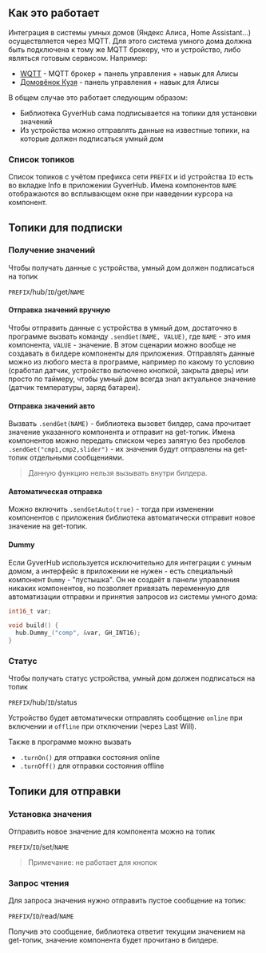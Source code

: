 ## Как это работает
Интеграция в системы умных домов (Яндекс Алиса, Home Assistant...) осуществляется через MQTT. Для этого система умного дома должна быть подключена к тому же MQTT брокеру, что и устройство, либо являться готовым сервисом. Например:
- [WQTT](https://www.wqtt.ru/) - MQTT брокер + панель управления + навык для Алисы
- [Домовёнок Кузя](https://alexstar.ru/) - панель управления + навык для Алисы

В общем случае это работает следующим образом:
- Библиотека GyverHub сама подписывается на топики для установки значений
- Из устройства можно отправлять данные на известные топики, на которые должен подписаться умный дом

### Список топиков
Список топиков с учётом префикса сети `PREFIX` и id устройства `ID` есть во вкладке Info в приложении GyverHub. Имена компонентов `NAME` отображаются во всплывающем окне при наведении курсора на компонент.

## Топики для подписки
### Получение значений
Чтобы получать данные с устройства, умный дом должен подписаться на топик

`PREFIX`/hub/`ID`/get/`NAME`

#### Отправка значений вручную
Чтобы отправить данные с устройства в умный дом, достаточно в программе вызвать команду `.sendGet(NAME, VALUE)`, где `NAME` - это имя компонента, `VALUE` - значение. В этом сценарии можно вообще не создавать в билдере компоненты для приложения. Отправлять данные можно из любого места в программе, например по какому то условию (сработал датчик, устройство включено кнопкой, закрыта дверь) или просто по таймеру, чтобы умный дом всегда знал актуальное значение (датчик температуры, заряд батареи).

#### Отправка значений авто
Вызвать `.sendGet(NAME)` - библиотека вызовет билдер, сама прочитает значение указанного компонента и отправит на get-топик. Имена компонентов можно передать списком через запятую без пробелов `.sendGet("cmp1,cmp2,slider")` - их значения будут отправлены на get-топик отдельными сообщениями.

> Данную функцию нельзя вызывать внутри билдера. 

#### Автоматическая отправка
Можно включить `.sendGetAuto(true)` - тогда при изменении компонентов с приложения библиотека автоматически отправит новое значение на get-топик.

#### Dummy
Если GyverHub используется исключительно для интеграции с умным домом, а интерфейс в приложении не нужен - есть специальный компонент `Dummy` - "пустышка". Он не создаёт в панели управления никаких компонентов, но позволяет привязать переменную для автоматизации отправки и принятия запросов из системы умного дома:

```cpp
int16_t var;

void build() {
  hub.Dummy_("comp", &var, GH_INT16);
}
```

### Статус
Чтобы получать статус устройства, умный дом должен подписаться на топик 

`PREFIX`/hub/`ID`/status

Устройство будет автоматически отправлять сообщение `online` при включении и `offline` при отключении (через Last Will). 

Также в программе можно вызвать
- `.turnOn()` для отправки состояния online
- `.turnOff()` для отправки состояния offline

## Топики для отправки
### Установка значения 
Отправить новое значение для компонента можно на топик 

`PREFIX`/`ID`/set/`NAME`

> Примечание: не работает для кнопок 

### Запрос чтения
Для запроса значения нужно отправить пустое сообщение на топик:

`PREFIX`/`ID`/read/`NAME`

Получив это сообщение, библиотека ответит текущим значением на get-топик, значение компонента будет прочитано в билдере.